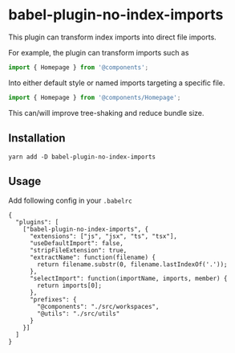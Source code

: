 # babel-plugin-no-index-imports
This plugin can transform index imports into direct file imports.

For example, the plugin can transform imports such as
```js
import { Homepage } from '@components';
```

Into either default style or named imports targeting a specific file.
```js
import { Homepage } from '@components/Homepage';
```

This can/will improve tree-shaking and reduce bundle size.

## Installation
```
yarn add -D babel-plugin-no-index-imports
```

## Usage
Add following config in your `.babelrc`
```
{
  "plugins": [
    ["babel-plugin-no-index-imports", {
      "extensions": ["js", "jsx", "ts", "tsx"],
      "useDefaultImport": false,
      "stripFileExtension": true,
      "extractName": function(filename) {
        return filename.substr(0, filename.lastIndexOf('.'));
      },
      "selectImport": function(importName, imports, member) {
        return imports[0];
      },
      "prefixes": {
        "@components": "./src/workspaces",
        "@utils": "./src/utils"
      }
    }]
  ]
}
```